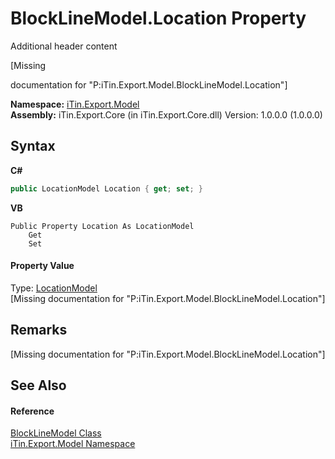 # BlockLineModel.Location Property 
Additional header content 

\[Missing <summary> documentation for "P:iTin.Export.Model.BlockLineModel.Location"\]

**Namespace:**&nbsp;<a href="ef57ffcc-e95e-b212-5a46-9aa6f5a3511f">iTin.Export.Model</a><br />**Assembly:**&nbsp;iTin.Export.Core (in iTin.Export.Core.dll) Version: 1.0.0.0 (1.0.0.0)

## Syntax

**C#**<br />
``` C#
public LocationModel Location { get; set; }
```

**VB**<br />
``` VB
Public Property Location As LocationModel
	Get
	Set
```


#### Property Value
Type: <a href="a4c36422-3b6a-540d-4da7-ae5312c8524f">LocationModel</a><br />\[Missing <value> documentation for "P:iTin.Export.Model.BlockLineModel.Location"\]

## Remarks
\[Missing <remarks> documentation for "P:iTin.Export.Model.BlockLineModel.Location"\]

## See Also


#### Reference
<a href="e4af1c40-c21b-66d0-9ce1-a3396528ac64">BlockLineModel Class</a><br /><a href="ef57ffcc-e95e-b212-5a46-9aa6f5a3511f">iTin.Export.Model Namespace</a><br />